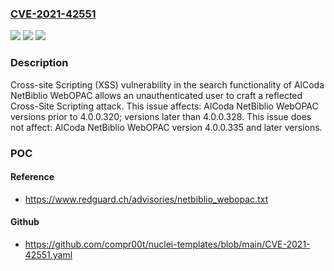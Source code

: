 ### [CVE-2021-42551](https://cve.mitre.org/cgi-bin/cvename.cgi?name=CVE-2021-42551)
![](https://img.shields.io/static/v1?label=Product&message=NetBiblio%20WebOPAC&color=blue)
![](https://img.shields.io/static/v1?label=Version&message=%3C%204.0.0.320%20&color=brighgreen)
![](https://img.shields.io/static/v1?label=Vulnerability&message=CWE-79%20Cross-site%20Scripting%20(XSS)&color=brighgreen)

### Description

Cross-site Scripting (XSS) vulnerability in the search functionality of AlCoda NetBiblio WebOPAC allows an unauthenticated user to craft a reflected Cross-Site Scripting attack. This issue affects: AlCoda NetBiblio WebOPAC versions prior to 4.0.0.320; versions later than 4.0.0.328. This issue does not affect: AlCoda NetBiblio WebOPAC version 4.0.0.335 and later versions.

### POC

#### Reference
- https://www.redguard.ch/advisories/netbiblio_webopac.txt

#### Github
- https://github.com/compr00t/nuclei-templates/blob/main/CVE-2021-42551.yaml

